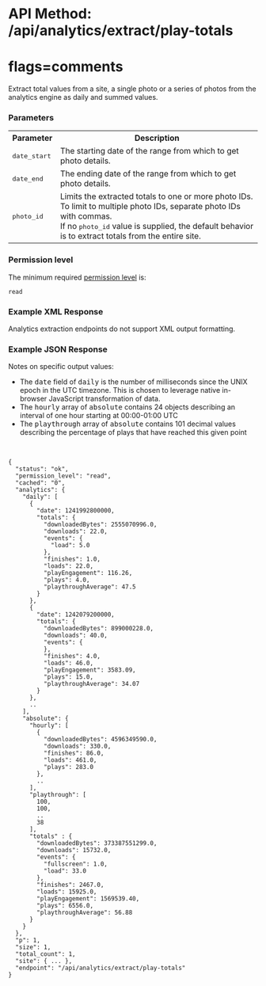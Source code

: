 # API Method: /api/analytics/extract/play-totals
# flags=comments

Extract total values from a site, a single photo or a series of photos from the analytics engine as daily and summed values.

### Parameters

<table class="pretty">
  <tr><th>Parameter</th><th>Description</th></tr>
  <tr>
    <td><tt>date_start</tt></td>
    <td>The starting date of the range from which to get photo details.</td>
  </tr>
  <tr>
    <td><tt>date_end</tt></td>
    <td>The ending date of the range from which to get photo details.</td>
  </tr>
  <tr>
    <td>
      <tt>photo_id</tt>
    </td>
    <td>
      Limits the extracted totals to one or more photo IDs. To limit to multiple photo IDs, separate photo IDs with commas.<br/>
      If no <tt>photo_id</tt> value is supplied, the default behavior is to extract totals from the entire site.
    </td>
  </tr>
</table>

### Permission level 

The minimum required [permission level](index#permission-level) is:

    read


### Example XML Response

Analytics extraction endpoints do not support XML output formatting.

### Example JSON Response

Notes on specific output values:

*   The <tt>date</tt> field of <tt>daily</tt> is the number of milliseconds since the UNIX epoch in the UTC timezone. This is chosen to leverage native in-browser JavaScript transformation of data.
*   The <tt>hourly</tt> array of <tt>absolute</tt> contains 24 objects describing an interval of one hour starting at 00:00-01:00 UTC
*   The <tt>playthrough</tt> array of <tt>absolute</tt> contains 101 decimal values describing the percentage of plays that have reached this given point

<br />

    {
      "status": "ok", 
      "permission_level": "read",
      "cached": "0",
      "analytics": {
        "daily": [
          {
            "date": 1241992800000,
            "totals": {
              "downloadedBytes": 2555070996.0,
              "downloads": 22.0,
              "events": {
                "load": 5.0
              },
              "finishes": 1.0,
              "loads": 22.0,
              "playEngagement": 116.26,
              "plays": 4.0,
              "playthroughAverage": 47.5
            }
          },
          {
            "date": 1242079200000,
            "totals": {
              "downloadedBytes": 899000228.0,
              "downloads": 40.0,
              "events": {
              },
              "finishes": 4.0,
              "loads": 46.0,
              "playEngagement": 3583.09,
              "plays": 15.0,
              "playthroughAverage": 34.07
            }
          },
          ..
        ],
        "absolute": {
          "hourly": [
            {
              "downloadedBytes": 4596349590.0,
              "downloads": 330.0,
              "finishes": 86.0,
              "loads": 461.0,
              "plays": 283.0
            },
            ..
          ],
          "playthrough": [
            100,
            100,
            ..
            38
          ],
          "totals" : {
            "downloadedBytes": 373387551299.0,
            "downloads": 15732.0,
            "events": {
              "fullscreen": 1.0,
              "load": 33.0
            },
            "finishes": 2467.0,
            "loads": 15925.0,
            "playEngagement": 1569539.40,
            "plays": 6556.0,
            "playthroughAverage": 56.88
          }
        }
      },
      "p": 1,
      "size": 1,
      "total_count": 1,
      "site": { ... },
      "endpoint": "/api/analytics/extract/play-totals"
    }
